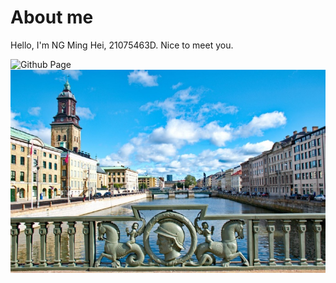 # About me

Hello, I'm NG Ming Hei, 21075463D. Nice to meet you.


![Github Page](https://github.com/earthpeople123)
![An image](goteborg.jpg)  
